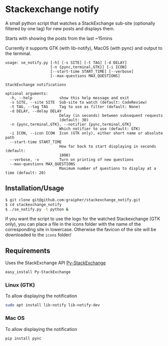# Stackexchange notify

A small python script that watches a StackExchange sub-site (optionally filtered by one tag) for new posts and displays them.

Starts with showing the posts from the last ~15mins

Currently it supports GTK (with lib-notify), MacOS (with pync) and output to the terminal.

```
usage: se_notify.py [-h] [-s SITE] [-t TAG] [-d DELAY]
                    [-n {pync,terminal,GTK}] [-i ICON]
                    [--start-time START_TIME] [--verbose]
                    [--max-questions MAX_QUESTIONS]

StackExchange notifications

optional arguments:
  -h, --help            show this help message and exit
  -s SITE, --site SITE  Sub-site to watch (default: CodeReview)
  -t TAG, --tag TAG     Tag to use as filter (default: None)
  -d DELAY, --delay DELAY
                        Delay (in seconds) between subsequent requests
                        (default: 30)
  -n {pync,terminal,GTK}, --notifier {pync,terminal,GTK}
                        Which notifier to use (default: GTK)
  -i ICON, --icon ICON  Icon (GTK only), either short name or absolute path
  --start-time START_TIME
                        How far back to start displaying in seconds (default:
                        1000)
  --verbose, -v         Turn on printing of new questions
  --max-questions MAX_QUESTIONS
                        Maximum number of questions to display at a time (default: 20)
```

## Installation/Usage
```bash
$ git clone git@github.com:graipher/stackexchange_notify.git
$ cd stackexchange_notify
$ ./se_notify.py -t python &
```
If you want the script to use the logo for the watched Stackexchange (GTK only), you can place a file in the icons folder with the name of the corresponding site in lowercase. Otherwise the favicon of the site will be downloaded to the `icons` folder/

## Requirements

Uses the StackExchange API [Py-StackExchange](https://github.com/lucjon/Py-StackExchange)

```bash
easy_install Py-StackExchange
```

### Linux (GTK)

To allow displaying the notification

```bash
sudo apt install lib-notify lib-notify-dev
```

### Mac OS

To allow displaying the notification

```bash
pip install pync
```
